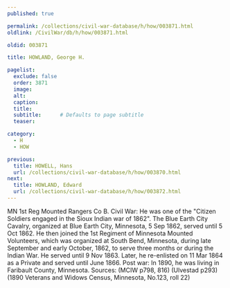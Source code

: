 ```yaml
---
published: true

permalink: /collections/civil-war-database/h/how/003871.html
oldlink: /CivilWar/db/h/how/003871.html

oldid: 003871

title: HOWLAND, George H.

pagelist:
  exclude: false
  order: 3871
  image: 
  alt:
  caption:
  title:
  subtitle:      # Defaults to page subtitle
  teaser:

category: 
  - H 
  - HOW

previous:
  title: HOWELL, Hans
  url: /collections/civil-war-database/h/how/003870.html  
next:
  title: HOWLAND, Edward
  url: /collections/civil-war-database/h/how/003872.html   
---
```

MN 1st Reg Mounted Rangers Co B. Civil War: He was one of the &quot;Citizen Soldiers engaged in the Sioux Indian war of 1862&quot;. The Blue Earth City Cavalry, organized at Blue Earth City, Minnesota, 5 Sep 1862, served until 5 Oct 1862. He then joined the 1st Regiment of Minnesota Mounted Volunteers, which was organized at South Bend, Minnesota, during late September and early October, 1862, to serve three months or during the Indian War. He served until 9 Nov 1863. Later, he re-enlisted on 11 Mar 1864 as a Private and served until June 1866. Post war: In 1890, he was living in Faribault County, Minnesota. Sources: (MCIW p798, 816) (Ulvestad p293) (1890 Veterans and Widows Census, Minnesota, No.123, roll 22)